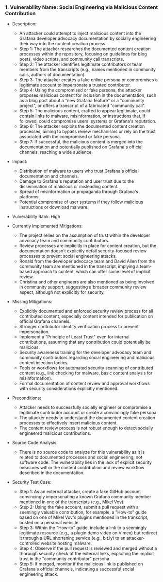 ### 1. Vulnerability Name: Social Engineering via Malicious Content Contribution

- Description:
    - An attacker could attempt to inject malicious content into the Grafana developer advocacy documentation by socially engineering their way into the content creation process.
    - Step 1: The attacker researches the documented content creation processes within the repository, focusing on guidelines for blog posts, video scripts, and community call transcripts.
    - Step 2: The attacker identifies legitimate contributors or team members from the transcripts (e.g., names mentioned in community calls, authors of documentation).
    - Step 3: The attacker creates a fake online persona or compromises a legitimate account to impersonate a trusted contributor.
    - Step 4: Using the compromised or fake persona, the attacker proposes malicious content for inclusion in the documentation, such as a blog post about a "new Grafana feature" or a "community project", or offers a transcript of a fabricated "community call".
    - Step 5: The malicious content, crafted to appear legitimate, could contain links to malware, misinformation, or instructions that, if followed, could compromise users' systems or Grafana's reputation.
    - Step 6: The attacker exploits the documented content creation processes, aiming to bypass review mechanisms or rely on the trust associated with the compromised or fake persona.
    - Step 7: If successful, the malicious content is merged into the documentation and potentially published on Grafana's official channels, reaching a wide audience.

- Impact:
    - Distribution of malware to users who trust Grafana's official documentation and channels.
    - Damage to Grafana's reputation and user trust due to the dissemination of malicious or misleading content.
    - Spread of misinformation or propaganda through Grafana's platforms.
    - Potential compromise of user systems if they follow malicious instructions or download malware.

- Vulnerability Rank: High

- Currently Implemented Mitigations:
    - The project relies on the assumption of trust within the developer advocacy team and community contributors.
    - Review processes are implicitly in place for content creation, but the documentation doesn't explicitly detail security-focused review processes to prevent social engineering attacks.
    - Ronald from the developer advocacy team and David Allen from the community team are mentioned in the transcript, implying a team-based approach to content, which can offer some level of implicit review.
    - Christina and other engineers are also mentioned as being involved in community support, suggesting a broader community review aspect, although not explicitly for security.

- Missing Mitigations:
    - Explicitly documented and enforced security review process for all contributed content, especially content intended for publication on official Grafana channels.
    - Stronger contributor identity verification process to prevent impersonation.
    - Implement a "Principle of Least Trust" even for internal contributions, assuming that any contribution could potentially be malicious.
    - Security awareness training for the developer advocacy team and community contributors regarding social engineering and malicious content injection tactics.
    - Tools or workflows for automated security scanning of contributed content (e.g., link checking for malware, basic content analysis for misinformation).
    - Formal documentation of content review and approval workflows with security considerations explicitly mentioned.

- Preconditions:
    - Attacker needs to successfully socially engineer or compromise a legitimate contributor account or create a convincingly fake persona.
    - The attacker needs to understand the documented content creation processes to effectively insert malicious content.
    - The content review process is not robust enough to detect socially engineered malicious contributions.

- Source Code Analysis:
    - There is no source code to analyze for this vulnerability as it is related to documented processes and social engineering, not software code. The vulnerability lies in the lack of explicit security measures within the content contribution and review workflow described in the documentation.

- Security Test Case:
    - Step 1: As an external attacker, create a fake GitHub account convincingly impersonating a known Grafana community member mentioned in one of the transcripts (e.g., Mikel Vov).
    - Step 2: Using the fake account, submit a pull request with a seemingly valuable contribution, for example, a "How-to" guide based on one of Mikel Vov's plugins mentioned in the transcript, hosted on a personal website.
    - Step 3: Within the "How-to" guide, include a link to a seemingly legitimate resource (e.g., a plugin demo video on Vimeo) but redirect it through a URL shortening service (e.g., bit.ly) to an attacker-controlled website hosting malware.
    - Step 4: Observe if the pull request is reviewed and merged without a thorough security check of the external links, exploiting the implicit trust in the "community contributor" persona.
    - Step 5: If merged, monitor if the malicious link is published on Grafana's official channels, indicating a successful social engineering attack.
